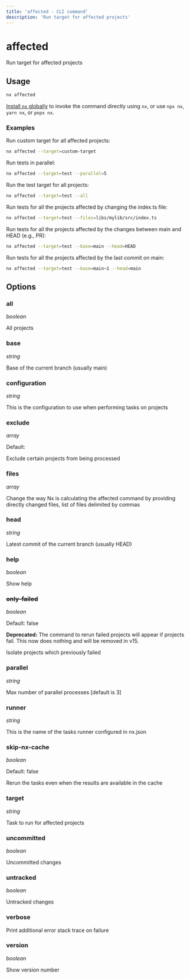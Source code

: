 ```yaml
---
title: 'affected - CLI command'
description: 'Run target for affected projects'
---
```


# affected

Run target for affected projects

## Usage

```bash
nx affected
```

[Install `nx` globally](/getting-started/nx-setup#install-nx) to invoke the command directly using `nx`, or use `npx nx`, `yarn nx`, or `pnpx nx`.

### Examples

Run custom target for all affected projects:

```bash
nx affected --target=custom-target
```

Run tests in parallel:

```bash
nx affected --target=test --parallel=5
```

Run the test target for all projects:

```bash
nx affected --target=test --all
```

Run tests for all the projects affected by changing the index.ts file:

```bash
nx affected --target=test --files=libs/mylib/src/index.ts
```

Run tests for all the projects affected by the changes between main and HEAD (e.g., PR):

```bash
nx affected --target=test --base=main --head=HEAD
```

Run tests for all the projects affected by the last commit on main:

```bash
nx affected --target=test --base=main~1 --head=main
```

## Options

### all

_boolean_

All projects

### base

_string_

Base of the current branch (usually main)

### configuration

_string_

This is the configuration to use when performing tasks on projects

### exclude

_array_

Default:

Exclude certain projects from being processed

### files

_array_

Change the way Nx is calculating the affected command by providing directly changed files, list of files delimited by commas

### head

_string_

Latest commit of the current branch (usually HEAD)

### help

_boolean_

Show help

### ~~only-failed~~

_boolean_

Default: false

**Deprecated:** The command to rerun failed projects will appear if projects fail. This now does nothing and will be removed in v15.

Isolate projects which previously failed

### parallel

_string_

Max number of parallel processes [default is 3]

### runner

_string_

This is the name of the tasks runner configured in nx.json

### skip-nx-cache

_boolean_

Default: false

Rerun the tasks even when the results are available in the cache

### target

_string_

Task to run for affected projects

### uncommitted

_boolean_

Uncommitted changes

### untracked

_boolean_

Untracked changes

### verbose

Print additional error stack trace on failure

### version

_boolean_

Show version number
